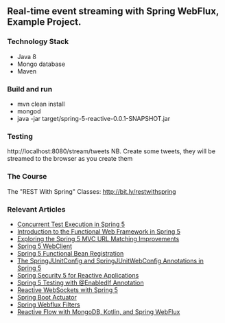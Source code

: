 ## Real-time event streaming with Spring WebFlux, Example Project.

### Technology Stack
- Java 8
- Mongo database
- Maven

### Build and run
- mvn clean install
- mongod
- java -jar target/spring-5-reactive-0.0.1-SNAPSHOT.jar

### Testing
http://localhost:8080/stream/tweets
NB. Create some tweets, they will be streamed to the browser as you create them


### The Course
The "REST With Spring" Classes: http://bit.ly/restwithspring

### Relevant Articles

- [Concurrent Test Execution in Spring 5](http://www.baeldung.com/spring-5-concurrent-tests)
- [Introduction to the Functional Web Framework in Spring 5](http://www.baeldung.com/spring-5-functional-web)
- [Exploring the Spring 5 MVC URL Matching Improvements](http://www.baeldung.com/spring-5-mvc-url-matching)
- [Spring 5 WebClient](http://www.baeldung.com/spring-5-webclient)
- [Spring 5 Functional Bean Registration](http://www.baeldung.com/spring-5-functional-beans)
- [The SpringJUnitConfig and SpringJUnitWebConfig Annotations in Spring 5](http://www.baeldung.com/spring-5-junit-config)
- [Spring Security 5 for Reactive Applications](http://www.baeldung.com/spring-security-5-reactive)
- [Spring 5 Testing with @EnabledIf Annotation](https://github.com/eugenp/tutorials/tree/master/spring-5)
- [Reactive WebSockets with Spring 5](http://www.baeldung.com/spring-5-reactive-websockets)
- [Spring Boot Actuator](http://www.baeldung.com/spring-boot-actuators)
- [Spring Webflux Filters](http://www.baeldung.com/spring-webflux-filters)
- [Reactive Flow with MongoDB, Kotlin, and Spring WebFlux](http://www.baeldung.com/kotlin-mongodb-spring-webflux)
